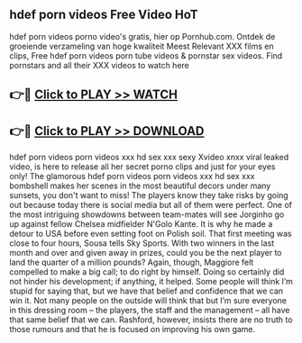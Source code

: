 ## hdef porn videos Free Video HoT 

hdef porn videos porno video's gratis, hier op Pornhub.com. Ontdek de groeiende verzameling van hoge kwaliteit Meest Relevant XXX films en clips,
Free hdef porn videos porn tube videos & pornstar sex videos. Find pornstars and all their XXX videos to watch here


## 👉🔴 [Click to PLAY >> WATCH](http://us.freeplayer.one?title=hdef_porn_videos&ref=16D)

## 👉🔴 [Click to PLAY >> DOWNLOAD](http://us.freeplayer.one?title=hdef_porn_videos&ref=16D)


hdef porn videos porn videos xxx hd sex xxx sexy Xvideo xnxx viral leaked video, is here to release all her secret porno clips and just for your eyes only! The glamorous hdef porn videos porn videos xxx hd sex xxx bombshell makes her scenes in the most beautiful decors under many sunsets, you don't want to miss! The players know they take risks by going out because today there is social media but all of them were perfect. One of the most intriguing showdowns between team-mates will see Jorginho go up against fellow Chelsea midfielder N'Golo Kante. It is why he made a detour to USA before even setting foot on Polish soil. That first meeting was close to four hours, Sousa tells Sky Sports. With two winners in the last month and over and given away in prizes, could you be the next player to land the quarter of a million pounds? Again, though, Maggiore felt compelled to make a big call; to do right by himself. Doing so certainly did not hinder his development; if anything, it helped. Some people will think I’m stupid for saying that, but we have that belief and confidence that we can win it. Not many people on the outside will think that but I’m sure everyone in this dressing room – the players, the staff and the management – all have that same belief that we can. Rashford, however, insists there are no truth to those rumours and that he is focused on improving his own game.